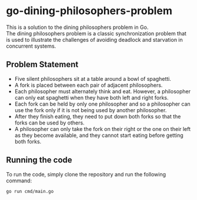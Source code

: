 # go-dining-philosophers-problem

This is a solution to the dining philosophers problem in Go. <br>
The dining philosophers problem is a classic synchronization problem that is used to illustrate the challenges of avoiding deadlock and starvation in concurrent systems.



## Problem Statement

* Five silent philosophers sit at a table around a bowl of spaghetti. 
* A fork is placed between each pair of adjacent philosophers. 
* Each philosopher must alternately think and eat. However, a philosopher can only eat spaghetti when they have both left and right forks. 
* Each fork can be held by only one philosopher and so a philosopher can use the fork only if it is not being used by another philosopher. 
* After they finish eating, they need to put down both forks so that the forks can be used by others. 
* A philosopher can only take the fork on their right or the one on their left as they become available, and they cannot start eating before getting both forks.


## Running the code

To run the code, simply clone the repository and run the following command:

```bash
go run cmd/main.go
```